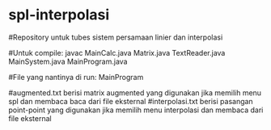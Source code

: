 # spl-interpolasi
#Repository untuk tubes sistem persamaan linier dan interpolasi

#Untuk compile: javac MainCalc.java Matrix.java TextReader.java MainSystem.java MainProgram.java

#File yang nantinya di run: MainProgram

#augmented.txt berisi matrix augmented yang digunakan jika memilih menu spl dan membaca baca dari file eksternal
#interpolasi.txt berisi pasangan point-point yang digunakan jika memilih menu interpolasi dan membaca dari file eksternal
